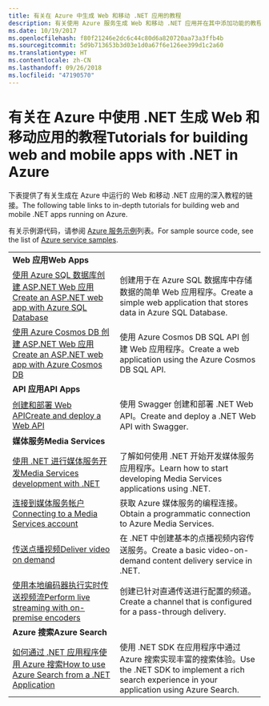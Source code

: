 ```yaml
---
title: 有关在 Azure 中生成 Web 和移动 .NET 应用的教程
description: 有关使用 Azure 服务生成 Web 和移动 .NET 应用并在其中添加功能的教程。
ms.date: 10/19/2017
ms.openlocfilehash: f80f21246e2dc6c44c80d6a820720aa73a3ffb4b
ms.sourcegitcommit: 5d9b713653b3d03e1d0a67f6e126ee399d1c2a60
ms.translationtype: HT
ms.contentlocale: zh-CN
ms.lasthandoff: 09/26/2018
ms.locfileid: "47190570"
---
```

# <a name="tutorials-for-building-web-and-mobile-apps-with-net-in-azure"></a><span data-ttu-id="0c1fd-103">有关在 Azure 中使用 .NET 生成 Web 和移动应用的教程</span><span class="sxs-lookup"><span data-stu-id="0c1fd-103">Tutorials for building web and mobile apps with .NET in Azure</span></span>

<span data-ttu-id="0c1fd-104">下表提供了有关生成在 Azure 中运行的 Web 和移动 .NET 应用的深入教程的链接。</span><span class="sxs-lookup"><span data-stu-id="0c1fd-104">The following table links to in-depth tutorials for building web and mobile .NET apps running on Azure.</span></span>

<span data-ttu-id="0c1fd-105">有关示例源代码，请参阅 [Azure 服务示例](https://azure.microsoft.com/resources/samples/?platform=dotnet)列表。</span><span class="sxs-lookup"><span data-stu-id="0c1fd-105">For sample source code, see the list of [Azure service samples](https://azure.microsoft.com/resources/samples/?platform=dotnet).</span></span>

| | |
|---|---|
| <span data-ttu-id="0c1fd-106">**Web 应用**</span><span class="sxs-lookup"><span data-stu-id="0c1fd-106">**Web Apps**</span></span>||
| <span data-ttu-id="0c1fd-107">[使用 Azure SQL 数据库创建 ASP.NET Web 应用][1]</span><span class="sxs-lookup"><span data-stu-id="0c1fd-107">[Create an ASP.NET web app with Azure SQL Database][1]</span></span> | <span data-ttu-id="0c1fd-108">创建用于在 Azure SQL 数据库中存储数据的简单 Web 应用程序。</span><span class="sxs-lookup"><span data-stu-id="0c1fd-108">Create a simple web application that stores data in Azure SQL Database.</span></span> | 
| <span data-ttu-id="0c1fd-109">[使用 Azure Cosmos DB 创建 ASP.NET Web 应用][2]</span><span class="sxs-lookup"><span data-stu-id="0c1fd-109">[Create an ASP.NET web app with Azure Cosmos DB][2]</span></span> | <span data-ttu-id="0c1fd-110">使用 Azure Cosmos DB SQL API 创建 Web 应用程序。</span><span class="sxs-lookup"><span data-stu-id="0c1fd-110">Create a web application using the Azure Cosmos DB SQL API.</span></span> | 
| <span data-ttu-id="0c1fd-111">**API 应用**</span><span class="sxs-lookup"><span data-stu-id="0c1fd-111">**API Apps**</span></span>||
| <span data-ttu-id="0c1fd-112">[创建和部署 Web API][3]</span><span class="sxs-lookup"><span data-stu-id="0c1fd-112">[Create and deploy a Web API][3]</span></span> | <span data-ttu-id="0c1fd-113">使用 Swagger 创建和部署 .NET Web API。</span><span class="sxs-lookup"><span data-stu-id="0c1fd-113">Create and deploy a .NET Web API with Swagger.</span></span> | 
| <span data-ttu-id="0c1fd-114">**媒体服务**</span><span class="sxs-lookup"><span data-stu-id="0c1fd-114">**Media Services**</span></span> | |
| <span data-ttu-id="0c1fd-115">[使用 .NET 进行媒体服务开发][6]</span><span class="sxs-lookup"><span data-stu-id="0c1fd-115">[Media Services development with .NET][6]</span></span> | <span data-ttu-id="0c1fd-116">了解如何使用 .NET 开始开发媒体服务应用程序。</span><span class="sxs-lookup"><span data-stu-id="0c1fd-116">Learn how to start developing Media Services applications using .NET.</span></span> |
| <span data-ttu-id="0c1fd-117">[连接到媒体服务帐户][7]</span><span class="sxs-lookup"><span data-stu-id="0c1fd-117">[Connecting to a Media Services account][7]</span></span> | <span data-ttu-id="0c1fd-118">获取 Azure 媒体服务的编程连接。</span><span class="sxs-lookup"><span data-stu-id="0c1fd-118">Obtain a programmatic connection to  Azure Media Services.</span></span> |
| <span data-ttu-id="0c1fd-119">[传送点播视频][4]</span><span class="sxs-lookup"><span data-stu-id="0c1fd-119">[Deliver video on demand][4]</span></span> | <span data-ttu-id="0c1fd-120">在 .NET 中创建基本的点播视频内容传送服务。</span><span class="sxs-lookup"><span data-stu-id="0c1fd-120">Create a basic video-on-demand content delivery service in .NET.</span></span> | 
| <span data-ttu-id="0c1fd-121">[使用本地编码器执行实时传送视频流][8]</span><span class="sxs-lookup"><span data-stu-id="0c1fd-121">[Perform live streaming with on-premise encoders ][8]</span></span> | <span data-ttu-id="0c1fd-122">创建已针对直通传送进行配置的频道。</span><span class="sxs-lookup"><span data-stu-id="0c1fd-122">Create a channel that is configured for a pass-through delivery.</span></span> |
| <span data-ttu-id="0c1fd-123">**Azure 搜索**</span><span class="sxs-lookup"><span data-stu-id="0c1fd-123">**Azure Search**</span></span>||
| <span data-ttu-id="0c1fd-124">[如何通过 .NET 应用程序使用 Azure 搜索][5]</span><span class="sxs-lookup"><span data-stu-id="0c1fd-124">[How to use Azure Search from a .NET Application][5]</span></span> | <span data-ttu-id="0c1fd-125">使用 .NET SDK 在应用程序中通过 Azure 搜索实现丰富的搜索体验。</span><span class="sxs-lookup"><span data-stu-id="0c1fd-125">Use the .NET SDK to implement a rich search experience in your application using Azure Search.</span></span> | 



[1]: /azure/app-service-web/app-service-web-tutorial-dotnet-sqldatabase
[2]: /azure/cosmos-db/sql-api-dotnet-application
[3]: /azure/app-service-api/app-service-api-dotnet-get-started
[4]: /azure/media-services/media-services-dotnet-get-started
[5]: /azure/search/search-howto-dotnet-sdk
[6]: /azure/media-services/media-services-dotnet-how-to-use
[7]: /azure/media-services/media-services-dotnet-connect-programmatically
[8]: /azure/media-services/media-services-dotnet-live-encode-with-onpremises-encoders
